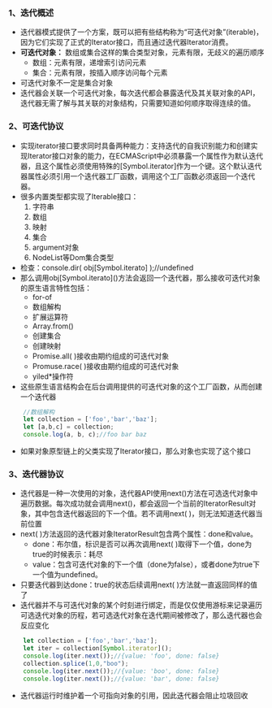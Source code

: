 ### 1、迭代概述
+ 迭代器模式提供了一个方案，既可以把有些结构称为“可迭代对象”(iterable)，因为它们实现了正式的Iterator接口，而且通过迭代器Iterator消费。
+ **可迭代对象：** 数组或集合这样的集合类型对象，元素有限，无歧义的遍历顺序
	+ 数组：元素有限，递增索引访问元素
	+ 集合：元素有限，按插入顺序访问每个元素
+ 可迭代对象不一定是集合对象
+ 迭代器会关联一个可迭代对象，每次迭代都会暴露迭代及其关联对象的API，迭代器无需了解与其关联的对象结构，只需要知道如何顺序取得连续的值。
### 2、可迭代协议
+ 实现iterator接口要求同时具备两种能力：支持迭代的自我识别能力和创建实现Iterator接口对象的能力，在ECMAScript中必须暴露一个属性作为默认迭代器，且这个属性必须使用特殊的\[Symbol.iterator\]作为一个键。这个默认迭代器属性必须引用一个迭代器工厂函数，调用这个工厂函数必须返回一个迭代器。
+ 很多内置类型都实现了Iterable接口：
	1. 字符串
	2. 数组
	3. 映射
	4. 集合
	5. argument对象
	6. NodeList等Dom集合类型
+ 检查：console.dir( obj\[Symbol.iterato\] );\/\/undefined
+ 那么调用obj\[Symbol.iterato\]()方法会返回一个迭代器，那么接收可迭代对象的原生语言特性包括：
	+ for-of
	+ 数组解构
	+ 扩展运算符
	+ Array.from()
	+ 创建集合
	+ 创建映射
	+ Promise.all( )接收由期约组成的可迭代对象
	+ Promuse.race( )接收由期约组成的可迭代对象
	+ yiled\*操作符
+ 这些原生语言结构会在后台调用提供的可迭代对象的这个工厂函数，从而创建一个迭代器
```js
	//数组解构
	let collection = ['foo','bar','baz'];
	let [a,b,c] = collection;
	console.log(a, b, c);//foo bar baz
```
+ 如果对象原型链上的父类实现了Iterator接口，那么对象也实现了这个接口
### 3、迭代器协议
+ 迭代器是一种一次使用的对象，迭代器API使用next()方法在可选迭代对象中遍历数据。每次成功就会调用next()，都会返回一个当前的IteratorResult对象，其中包含迭代器返回的下一个值。若不调用next( )，则无法知道迭代器当前位置
+ next( )方法返回的迭代器对象IteratorResult包含两个属性：done和value。
	+ done：布尔值，标识是否可以再次调用next( )取得下一个值，done为true的时候表示：耗尽
	+ value：包含可迭代对象的下一个值（done为false），或者done为true下一个值为undefined。
+ 只要迭代器到达done：true的状态后续调用next( )方法就一直返回同样的值了
+ 迭代器并不与可迭代对象的某个时刻进行绑定，而是仅仅使用游标来记录遍历可选迭代对象的历程，若可选迭代对象在迭代期间被修改了，那么迭代器也会反应变化
```js
	let collection = ['foo','bar','baz'];
	let iter = collection[Symbol.iterator]();
	console.log(iter.next());//{value: 'foo', done: false}
	collection.splice(1,0,"boo");
	console.log(iter.next());//{value: 'boo', done: false}
	console.log(iter.next());//{value: 'bar', done: false}
```
+ 迭代器运行时维护着一个可指向对象的引用，因此迭代器会阻止垃圾回收
